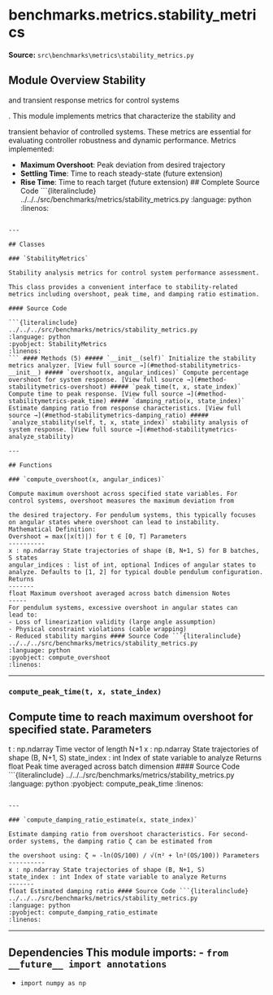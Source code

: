 # benchmarks.metrics.stability_metrics

**Source:** `src\benchmarks\metrics\stability_metrics.py`

## Module Overview Stability

and transient response metrics for control systems

. This module implements metrics that characterize the stability and


transient behavior of controlled systems. These metrics are essential
for evaluating controller robustness and dynamic performance. Metrics implemented:
* **Maximum Overshoot**: Peak deviation from desired trajectory
* **Settling Time**: Time to reach steady-state (future extension)
* **Rise Time**: Time to reach target (future extension) ## Complete Source Code ```{literalinclude} ../../../src/benchmarks/metrics/stability_metrics.py
:language: python
:linenos:
```

---

## Classes

### `StabilityMetrics`

Stability analysis metrics for control system performance assessment.

This class provides a convenient interface to stability-related metrics including overshoot, peak time, and damping ratio estimation.

#### Source Code

```{literalinclude} ../../../src/benchmarks/metrics/stability_metrics.py
:language: python
:pyobject: StabilityMetrics
:linenos:
``` #### Methods (5) ##### `__init__(self)` Initialize the stability metrics analyzer. [View full source →](#method-stabilitymetrics-__init__) ##### `overshoot(x, angular_indices)` Compute percentage overshoot for system response. [View full source →](#method-stabilitymetrics-overshoot) ##### `peak_time(t, x, state_index)` Compute time to peak response. [View full source →](#method-stabilitymetrics-peak_time) ##### `damping_ratio(x, state_index)` Estimate damping ratio from response characteristics. [View full source →](#method-stabilitymetrics-damping_ratio) ##### `analyze_stability(self, t, x, state_index)` stability analysis of system response. [View full source →](#method-stabilitymetrics-analyze_stability)

---

## Functions

### `compute_overshoot(x, angular_indices)`

Compute maximum overshoot across specified state variables. For control systems, overshoot measures the maximum deviation from

the desired trajectory. For pendulum systems, this typically focuses
on angular states where overshoot can lead to instability. Mathematical Definition:
Overshoot = max(|x(t)|) for t ∈ [0, T] Parameters
----------
x : np.ndarray State trajectories of shape (B, N+1, S) for B batches, S states
angular_indices : list of int, optional Indices of angular states to analyze. Defaults to [1, 2] for typical double pendulum configuration. Returns
-------
float Maximum overshoot averaged across batch dimension Notes
-----
For pendulum systems, excessive overshoot in angular states can
lead to:
- Loss of linearization validity (large angle assumption)
- Physical constraint violations (cable wrapping)
- Reduced stability margins #### Source Code ```{literalinclude} ../../../src/benchmarks/metrics/stability_metrics.py
:language: python
:pyobject: compute_overshoot
:linenos:
```

---

### `compute_peak_time(t, x, state_index)`

Compute time to reach maximum overshoot for specified state. Parameters
----------
t : np.ndarray Time vector of length N+1
x : np.ndarray State trajectories of shape (B, N+1, S)
state_index : int Index of state variable to analyze Returns
float Peak time averaged across batch dimension #### Source Code ```{literalinclude} ../../../src/benchmarks/metrics/stability_metrics.py
:language: python
:pyobject: compute_peak_time
:linenos:
```

---

### `compute_damping_ratio_estimate(x, state_index)`

Estimate damping ratio from overshoot characteristics. For second-order systems, the damping ratio ζ can be estimated from

the overshoot using: ζ ≈ -ln(OS/100) / √(π² + ln²(OS/100)) Parameters
----------
x : np.ndarray State trajectories of shape (B, N+1, S)
state_index : int Index of state variable to analyze Returns
-------
float Estimated damping ratio #### Source Code ```{literalinclude} ../../../src/benchmarks/metrics/stability_metrics.py
:language: python
:pyobject: compute_damping_ratio_estimate
:linenos:
```

---

## Dependencies This module imports: - `from __future__ import annotations`
- `import numpy as np`
